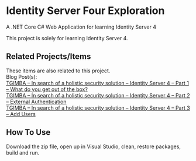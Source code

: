 # Identity Server Four Exploration
A .NET Core C# Web Application for learning Identity Server 4

This project is solely for learning Identity Server 4.  

## Related Projects/Items

These items are also related to this project. 
<br/>
Blog Post(s):
<br/>
<a href="https://erichelin.wordpress.com/2020/07/31/tgimba-in-search-of-a-holistic-security-solution-identity-server-4-part-1-what-do-you-get-out-of-the-box/">TGIMBA – In search of a holistic security solution – Identity Server 4 – Part 1 – What do you get out of the box?</a>
<br />
<a href="https://erichelin.wordpress.com/2020/08/03/tgimba-in-search-of-a-holistic-security-solution-identity-server-4-part-2-external-authentication/">TGIMBA – In search of a holistic security solution – Identity Server 4 – Part 2 – External Authentication</a>
<br />
<a href="https://erichelin.wordpress.com/2020/08/15/tgimba-in-search-of-a-holistic-security-solution-identity-server-4-part-3-add-users/">TGIMBA – In search of a holistic security solution – Identity Server 4 – Part 3 – Add Users</a>

## How To Use
Download the zip file, open up in Visual Studio, clean, restore packages, build and run.
